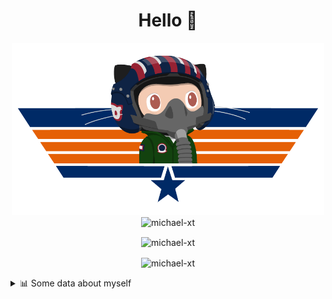 <h1 align="center">Hello 👋</h1>


<p align="center"><img src="https://raw.githubusercontent.com/Michael-xT/Michael-xT/main/.github/topguntocat.png" width=500>
 <br>
<img src="https://komarev.com/ghpvc/?username=michael-xt&style=for-the-badge" alt="michael-xt" /> 
</p>

<p align="center"><img align="center" src="https://github-readme-stats.vercel.app/api/top-langs/?username=michael-xt&layout=compact&theme=dark&show_icons=true" alt="michael-xt" /></p>
<p align="center"><img align="center" src="https://github-readme-stats.vercel.app/api?username=michael-xt&show_icons=true&theme=dark&show_icons=true" alt="michael-xt" /></p>

<details align="left"><summary>📊 Some data about myself</summary>
<p>

<!--START_SECTION:waka-->
![Code Time](http://img.shields.io/badge/Code%20Time-773%20hrs%2010%20mins-blue)

**🐱 My GitHub Data** 

> 📦 4.0 MB Used in GitHub's Storage 
 > 
> 🏆 11 Contributions in the Year 2023
 > 
> 🚫 Not Opted to Hire
 > 
> 📜 12 Public Repositories 
 > 
> 🔑 27 Private Repositories 
 > 
📅 **I'm Most Productive on Thursday** 

```text
Monday                   136 commits         ████░░░░░░░░░░░░░░░░░░░░░   16.31 % 
Tuesday                  129 commits         ████░░░░░░░░░░░░░░░░░░░░░   15.47 % 
Wednesday                109 commits         ███░░░░░░░░░░░░░░░░░░░░░░   13.07 % 
Thursday                 187 commits         ██████░░░░░░░░░░░░░░░░░░░   22.42 % 
Friday                   73 commits          ██░░░░░░░░░░░░░░░░░░░░░░░   08.75 % 
Saturday                 103 commits         ███░░░░░░░░░░░░░░░░░░░░░░   12.35 % 
Sunday                   97 commits          ███░░░░░░░░░░░░░░░░░░░░░░   11.63 % 
```


📊 **This Week I Spent My Time On** 

```text
🕑︎ Time Zone: Europe/Bucharest

🔥 Editors: 
VS Code                  15 hrs 22 mins      ████████████████████████░   94.80 % 
Visual Studio            50 mins             █░░░░░░░░░░░░░░░░░░░░░░░░   05.20 % 

💻 Operating System: 
Windows                  16 hrs 12 mins      █████████████████████████   100.00 % 
```

**Timeline**

![Lines of Code chart](https://raw.githubusercontent.com/Michael-xT/Michael-xT/main/assets/bar_graph.png)


 Last Updated on 15/04/2023 00:47:33 UTC
<!--END_SECTION:waka-->
</p>
